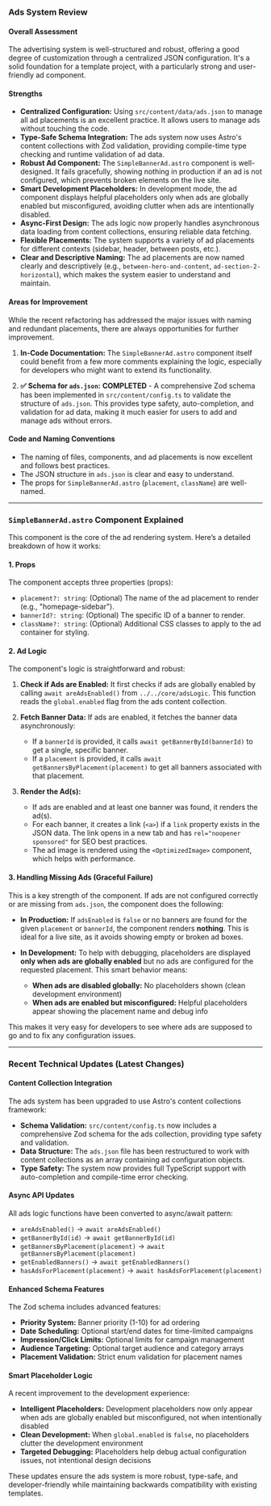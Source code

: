 ### Ads System Review

#### Overall Assessment

The advertising system is well-structured and robust, offering a good degree of customization through a centralized JSON configuration. It's a solid foundation for a template project, with a particularly strong and user-friendly ad component.

#### Strengths

*   **Centralized Configuration:** Using `src/content/data/ads.json` to manage all ad placements is an excellent practice. It allows users to manage ads without touching the code.
*   **Type-Safe Schema Integration:** The ads system now uses Astro's content collections with Zod validation, providing compile-time type checking and runtime validation of ad data.
*   **Robust Ad Component:** The `SimpleBannerAd.astro` component is well-designed. It fails gracefully, showing nothing in production if an ad is not configured, which prevents broken elements on the live site.
*   **Smart Development Placeholders:** In development mode, the ad component displays helpful placeholders only when ads are globally enabled but misconfigured, avoiding clutter when ads are intentionally disabled.
*   **Async-First Design:** The ads logic now properly handles asynchronous data loading from content collections, ensuring reliable data fetching.
*   **Flexible Placements:** The system supports a variety of ad placements for different contexts (sidebar, header, between posts, etc.).
*   **Clear and Descriptive Naming:** The ad placements are now named clearly and descriptively (e.g., `between-hero-and-content`, `ad-section-2-horizontal`), which makes the system easier to understand and maintain.

#### Areas for Improvement

While the recent refactoring has addressed the major issues with naming and redundant placements, there are always opportunities for further improvement.

1.  **In-Code Documentation:** The `SimpleBannerAd.astro` component itself could benefit from a few more comments explaining the logic, especially for developers who might want to extend its functionality.

2.  **✅ Schema for `ads.json`:** **COMPLETED** - A comprehensive Zod schema has been implemented in `src/content/config.ts` to validate the structure of `ads.json`. This provides type safety, auto-completion, and validation for ad data, making it much easier for users to add and manage ads without errors.

#### Code and Naming Conventions

*   The naming of files, components, and ad placements is now excellent and follows best practices.
*   The JSON structure in `ads.json` is clear and easy to understand.
*   The props for `SimpleBannerAd.astro` (`placement`, `className`) are well-named.

---

### `SimpleBannerAd.astro` Component Explained

This component is the core of the ad rendering system. Here’s a detailed breakdown of how it works:

#### 1. Props

The component accepts three properties (props):

*   `placement?: string`: (Optional) The name of the ad placement to render (e.g., "homepage-sidebar").
*   `bannerId?: string`: (Optional) The specific ID of a banner to render.
*   `className?: string`: (Optional) Additional CSS classes to apply to the ad container for styling.

#### 2. Ad Logic

The component's logic is straightforward and robust:

1.  **Check if Ads are Enabled:** It first checks if ads are globally enabled by calling `await areAdsEnabled()` from `../../core/adsLogic`. This function reads the `global.enabled` flag from the ads content collection.

2.  **Fetch Banner Data:** If ads are enabled, it fetches the banner data asynchronously:
    *   If a `bannerId` is provided, it calls `await getBannerById(bannerId)` to get a single, specific banner.
    *   If a `placement` is provided, it calls `await getBannersByPlacement(placement)` to get all banners associated with that placement.

3.  **Render the Ad(s):**
    *   If ads are enabled and at least one banner was found, it renders the ad(s).
    *   For each banner, it creates a link (`<a>`) if a `link` property exists in the JSON data. The link opens in a new tab and has `rel="noopener sponsored"` for SEO best practices.
    *   The ad image is rendered using the `<OptimizedImage>` component, which helps with performance.

#### 3. Handling Missing Ads (Graceful Failure)

This is a key strength of the component. If ads are not configured correctly or are missing from `ads.json`, the component does the following:

*   **In Production:** If `adsEnabled` is `false` or no banners are found for the given `placement` or `bannerId`, the component renders **nothing**. This is ideal for a live site, as it avoids showing empty or broken ad boxes.

*   **In Development:** To help with debugging, placeholders are displayed **only when ads are globally enabled** but no ads are configured for the requested placement. This smart behavior means:
    *   **When ads are disabled globally:** No placeholders shown (clean development environment)
    *   **When ads are enabled but misconfigured:** Helpful placeholders appear showing the placement name and debug info

This makes it very easy for developers to see where ads are supposed to go and to fix any configuration issues.

---

### Recent Technical Updates (Latest Changes)

#### Content Collection Integration
The ads system has been upgraded to use Astro's content collections framework:

*   **Schema Validation:** `src/content/config.ts` now includes a comprehensive Zod schema for the ads collection, providing type safety and validation.
*   **Data Structure:** The `ads.json` file has been restructured to work with content collections as an array containing ad configuration objects.
*   **Type Safety:** The system now provides full TypeScript support with auto-completion and compile-time error checking.

#### Async API Updates
All ads logic functions have been converted to async/await pattern:

*   `areAdsEnabled()` → `await areAdsEnabled()`
*   `getBannerById(id)` → `await getBannerById(id)`
*   `getBannersByPlacement(placement)` → `await getBannersByPlacement(placement)`
*   `getEnabledBanners()` → `await getEnabledBanners()`
*   `hasAdsForPlacement(placement)` → `await hasAdsForPlacement(placement)`

#### Enhanced Schema Features
The Zod schema includes advanced features:

*   **Priority System:** Banner priority (1-10) for ad ordering
*   **Date Scheduling:** Optional start/end dates for time-limited campaigns  
*   **Impression/Click Limits:** Optional limits for campaign management
*   **Audience Targeting:** Optional target audience and category arrays
*   **Placement Validation:** Strict enum validation for placement names

#### Smart Placeholder Logic
A recent improvement to the development experience:

*   **Intelligent Placeholders:** Development placeholders now only appear when ads are globally enabled but misconfigured, not when intentionally disabled
*   **Clean Development:** When `global.enabled` is `false`, no placeholders clutter the development environment
*   **Targeted Debugging:** Placeholders help debug actual configuration issues, not intentional design decisions

These updates ensure the ads system is more robust, type-safe, and developer-friendly while maintaining backwards compatibility with existing templates.

